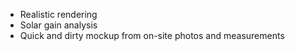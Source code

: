 * Realistic rendering
* Solar gain analysis 
* Quick and dirty mockup from on-site photos and measurements
